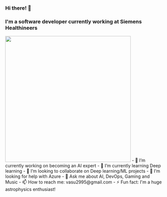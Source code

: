 ### Hi there! 👋

### I'm a software developer currently working at Siemens Healthineers

<img src="https://camo.githubusercontent.com/e15e75521862be103c834df436a8f9e075c945e5/68747470733a2f2f6d656469612e67697068792e636f6d2f6d656469612f6475334a336358797a686a3735494f6776412f67697068792e676966" width="400" height="400" />
- 🔭 I’m currently working on becoming an AI expert                                             
- 🌱 I’m currently learning Deep learning
- 👯 I’m looking to collaborate on Deep learning/ML projects
- 🤔 I’m looking for help with Azure
- 💬 Ask me about AI, DevOps, Gaming and Music
- 📫 How to reach me: vasu2995@gmail.com
- ⚡️ Fun fact: I'm a huge astrophysics enthusiast!
